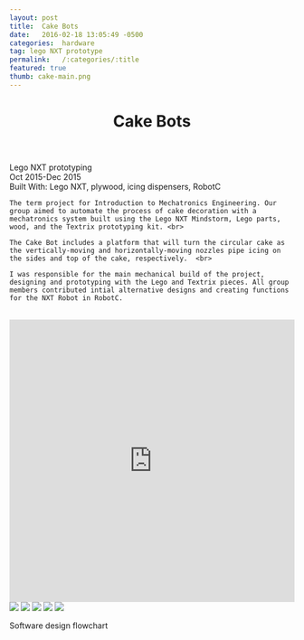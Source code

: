 ```yaml
---
layout: post
title:  Cake Bots
date:   2016-02-18 13:05:49 -0500
categories:  hardware
tag: lego NXT prototype
permalink:   /:categories/:title
featured: true
thumb: cake-main.png
---
```


<div class="description">
	<header class="post-header">
    <h1 class="post-title" itemprop="name headline">Cake Bots</h1>
    
  </header>
	<div class="details">
		Lego NXT prototyping
		<br>
		Oct 2015-Dec 2015
		<br>
		Built With: Lego NXT, plywood, icing dispensers, RobotC
		<br>
	</div>

	The term project for Introduction to Mechatronics Engineering. Our group aimed to automate the process of cake decoration with a mechatronics system built using the Lego NXT Mindstorm, Lego parts, wood, and the Textrix prototyping kit. <br>

	The Cake Bot includes a platform that will turn the circular cake as the vertically-moving and horizontally-moving nozzles pipe icing on the sides and top of the cake, respectively.  <br>

	I was responsible for the main mechanical build of the project, designing and prototyping with the Lego and Textrix pieces. All group members contributed intial alternative designs and creating functions for the NXT Robot in RobotC.

<br>




</div>
<div class="images">
	<iframe width="100%" height="500" src="https://www.youtube.com/embed/ai7ZPyB9OJQ" frameborder="0" allowfullscreen></iframe>
	<img src="http://orig10.deviantart.net/2768/f/2016/086/c/a/untitled_by_eexie-d9woa50.png">
	<img src="http://orig05.deviantart.net/71e4/f/2016/086/1/1/untitled_by_eexie-d9woa5c.png">
	<img src="http://orig02.deviantart.net/0593/f/2016/086/5/9/untitled_by_eexie-d9woa4l.png">
	<img src="http://orig09.deviantart.net/b209/f/2016/086/b/d/untitled_by_eexie-d9woa4b.png">
	<img src="http://orig01.deviantart.net/431d/f/2016/086/8/3/untitled_by_eexie-d9woa44.png">
	<p> Software design flowchart</p>
</div>
<!-- {% highlight ruby %}
def print_hi(name)
  puts "Hi, #{name}"
end
print_hi('Tom')
#=> prints 'Hi, Tom' to STDOUT.
{% endhighlight %} -->


